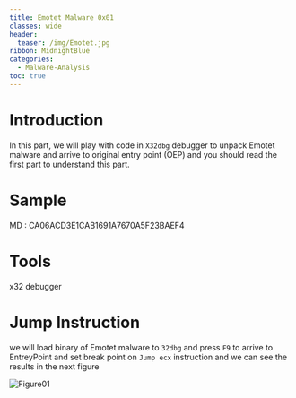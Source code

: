 ```yaml
---
title: Emotet Malware 0x01
classes: wide
header:
  teaser: /img/Emotet.jpg
ribbon: MidnightBlue
categories:
  - Malware-Analysis
toc: true
---
```

# Introduction
In this part, we will play with code in ```X32dbg``` debugger to unpack Emotet malware and arrive to original entry point (OEP) and you should read the first part to understand this part.

# Sample
MD : CA06ACD3E1CAB1691A7670A5F23BAEF4

# Tools
x32 debugger 

# Jump Instruction 
we will load binary of Emotet malware to ```32dbg``` and press ```F9``` to arrive to EntreyPoint and set break point on ```Jump ecx``` instruction and we can see the results in the next figure

![Figure01](https://user-images.githubusercontent.com/74544712/128159253-44179191-bdfb-4904-b8c3-0d50858d5eed.png)


